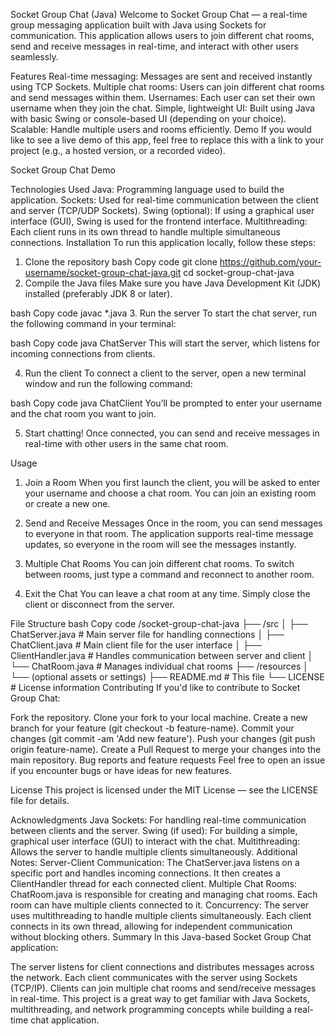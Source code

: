Socket Group Chat (Java)
Welcome to Socket Group Chat — a real-time group messaging application built with Java using Sockets for communication. This application allows users to join different chat rooms, send and receive messages in real-time, and interact with other users seamlessly.

Features
Real-time messaging: Messages are sent and received instantly using TCP Sockets.
Multiple chat rooms: Users can join different chat rooms and send messages within them.
Usernames: Each user can set their own username when they join the chat.
Simple, lightweight UI: Built using Java with basic Swing or console-based UI (depending on your choice).
Scalable: Handle multiple users and rooms efficiently.
Demo
If you would like to see a live demo of this app, feel free to replace this with a link to your project (e.g., a hosted version, or a recorded video).

Socket Group Chat Demo

Technologies Used
Java: Programming language used to build the application.
Sockets: Used for real-time communication between the client and server (TCP/UDP Sockets).
Swing (optional): If using a graphical user interface (GUI), Swing is used for the frontend interface.
Multithreading: Each client runs in its own thread to handle multiple simultaneous connections.
Installation
To run this application locally, follow these steps:

1. Clone the repository
bash
Copy code
git clone https://github.com/your-username/socket-group-chat-java.git
cd socket-group-chat-java
2. Compile the Java files
Make sure you have Java Development Kit (JDK) installed (preferably JDK 8 or later).

bash
Copy code
javac *.java
3. Run the server
To start the chat server, run the following command in your terminal:

bash
Copy code
java ChatServer
This will start the server, which listens for incoming connections from clients.

4. Run the client
To connect a client to the server, open a new terminal window and run the following command:

bash
Copy code
java ChatClient
You’ll be prompted to enter your username and the chat room you want to join.

5. Start chatting!
Once connected, you can send and receive messages in real-time with other users in the same chat room.

Usage
1. Join a Room
When you first launch the client, you will be asked to enter your username and choose a chat room. You can join an existing room or create a new one.

2. Send and Receive Messages
Once in the room, you can send messages to everyone in that room. The application supports real-time message updates, so everyone in the room will see the messages instantly.

3. Multiple Chat Rooms
You can join different chat rooms. To switch between rooms, just type a command and reconnect to another room.

4. Exit the Chat
You can leave a chat room at any time. Simply close the client or disconnect from the server.

File Structure
bash
Copy code
/socket-group-chat-java
  ├── /src
  │   ├── ChatServer.java      # Main server file for handling connections
  │   ├── ChatClient.java      # Main client file for the user interface
  │   ├── ClientHandler.java   # Handles communication between server and client
  │   └── ChatRoom.java        # Manages individual chat rooms
  ├── /resources
  │   └── (optional assets or settings)
  ├── README.md               # This file
  └── LICENSE                  # License information
Contributing
If you'd like to contribute to Socket Group Chat:

Fork the repository.
Clone your fork to your local machine.
Create a new branch for your feature (git checkout -b feature-name).
Commit your changes (git commit -am 'Add new feature').
Push your changes (git push origin feature-name).
Create a Pull Request to merge your changes into the main repository.
Bug reports and feature requests
Feel free to open an issue if you encounter bugs or have ideas for new features.

License
This project is licensed under the MIT License — see the LICENSE file for details.

Acknowledgments
Java Sockets: For handling real-time communication between clients and the server.
Swing (if used): For building a simple, graphical user interface (GUI) to interact with the chat.
Multithreading: Allows the server to handle multiple clients simultaneously.
Additional Notes:
Server-Client Communication: The ChatServer.java listens on a specific port and handles incoming connections. It then creates a ClientHandler thread for each connected client.
Multiple Chat Rooms: ChatRoom.java is responsible for creating and managing chat rooms. Each room can have multiple clients connected to it.
Concurrency: The server uses multithreading to handle multiple clients simultaneously. Each client connects in its own thread, allowing for independent communication without blocking others.
Summary
In this Java-based Socket Group Chat application:

The server listens for client connections and distributes messages across the network.
Each client communicates with the server using Sockets (TCP/IP).
Clients can join multiple chat rooms and send/receive messages in real-time.
This project is a great way to get familiar with Java Sockets, multithreading, and network programming concepts while building a real-time chat application.
